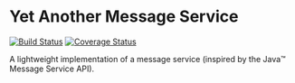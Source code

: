 # Yet Another Message Service
<!-- 
<a href="https://www.npmjs.com/package/module-structure"><img alt="npm Version" src="https://img.shields.io/npm/v/module-structure.svg"></a> -->
<a href="https://travis-ci.org/rfruesmer/yams"><img alt="Build Status" src="https://travis-ci.org/rfruesmer/yams.svg?branch=master"></a>
<a href="https://codecov.io/gh/rfruesmer/yams"><img alt="Coverage Status" src="https://codecov.io/gh/rfruesmer/yams/master.svg"></a>

A lightweight implementation of a message service (inspired by the Java™ Message Service API).